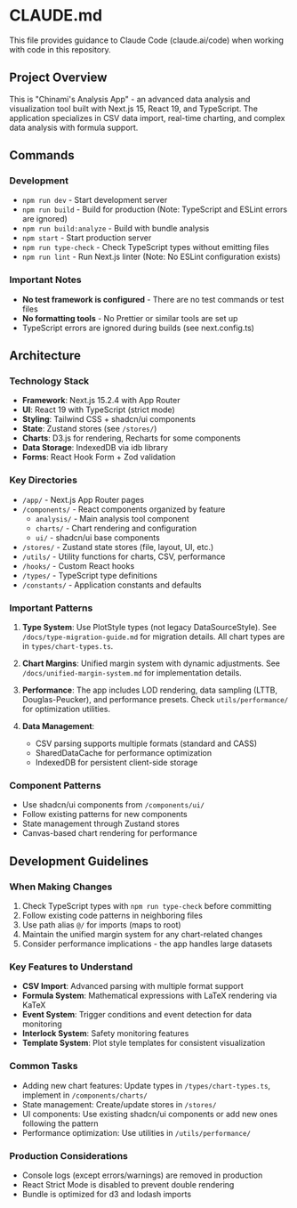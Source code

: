 # CLAUDE.md

This file provides guidance to Claude Code (claude.ai/code) when working with code in this repository.

## Project Overview

This is "Chinami's Analysis App" - an advanced data analysis and visualization tool built with Next.js 15, React 19, and TypeScript. The application specializes in CSV data import, real-time charting, and complex data analysis with formula support.

## Commands

### Development
- `npm run dev` - Start development server
- `npm run build` - Build for production (Note: TypeScript and ESLint errors are ignored)
- `npm run build:analyze` - Build with bundle analysis
- `npm start` - Start production server
- `npm run type-check` - Check TypeScript types without emitting files
- `npm run lint` - Run Next.js linter (Note: No ESLint configuration exists)

### Important Notes
- **No test framework is configured** - There are no test commands or test files
- **No formatting tools** - No Prettier or similar tools are set up
- TypeScript errors are ignored during builds (see next.config.ts)

## Architecture

### Technology Stack
- **Framework**: Next.js 15.2.4 with App Router
- **UI**: React 19 with TypeScript (strict mode)
- **Styling**: Tailwind CSS + shadcn/ui components
- **State**: Zustand stores (see `/stores/`)
- **Charts**: D3.js for rendering, Recharts for some components
- **Data Storage**: IndexedDB via idb library
- **Forms**: React Hook Form + Zod validation

### Key Directories
- `/app/` - Next.js App Router pages
- `/components/` - React components organized by feature
  - `analysis/` - Main analysis tool component
  - `charts/` - Chart rendering and configuration
  - `ui/` - shadcn/ui base components
- `/stores/` - Zustand state stores (file, layout, UI, etc.)
- `/utils/` - Utility functions for charts, CSV, performance
- `/hooks/` - Custom React hooks
- `/types/` - TypeScript type definitions
- `/constants/` - Application constants and defaults

### Important Patterns

1. **Type System**: Use PlotStyle types (not legacy DataSourceStyle). See `/docs/type-migration-guide.md` for migration details. All chart types are in `types/chart-types.ts`.

2. **Chart Margins**: Unified margin system with dynamic adjustments. See `/docs/unified-margin-system.md` for implementation details.

3. **Performance**: The app includes LOD rendering, data sampling (LTTB, Douglas-Peucker), and performance presets. Check `utils/performance/` for optimization utilities.

4. **Data Management**: 
   - CSV parsing supports multiple formats (standard and CASS)
   - SharedDataCache for performance optimization
   - IndexedDB for persistent client-side storage

### Component Patterns
- Use shadcn/ui components from `/components/ui/`
- Follow existing patterns for new components
- State management through Zustand stores
- Canvas-based chart rendering for performance

## Development Guidelines

### When Making Changes
1. Check TypeScript types with `npm run type-check` before committing
2. Follow existing code patterns in neighboring files
3. Use path alias `@/` for imports (maps to root)
4. Maintain the unified margin system for any chart-related changes
5. Consider performance implications - the app handles large datasets

### Key Features to Understand
- **CSV Import**: Advanced parsing with multiple format support
- **Formula System**: Mathematical expressions with LaTeX rendering via KaTeX
- **Event System**: Trigger conditions and event detection for data monitoring
- **Interlock System**: Safety monitoring features
- **Template System**: Plot style templates for consistent visualization

### Common Tasks
- Adding new chart features: Update types in `/types/chart-types.ts`, implement in `/components/charts/`
- State management: Create/update stores in `/stores/`
- UI components: Use existing shadcn/ui components or add new ones following the pattern
- Performance optimization: Use utilities in `/utils/performance/`

### Production Considerations
- Console logs (except errors/warnings) are removed in production
- React Strict Mode is disabled to prevent double rendering
- Bundle is optimized for d3 and lodash imports